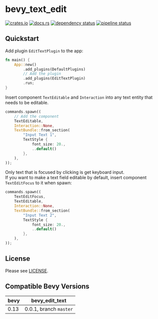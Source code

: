 bevy_text_edit
==============

[![crates.io](https://img.shields.io/crates/v/bevy_edit_text)](https://crates.io/crates/bevy_edit_text)
[![docs.rs](https://docs.rs/bevy_edit_text/badge.svg)](https://docs.rs/bevy_edit_text)
[![dependency status](https://deps.rs/repo/gitlab/kimtinh/bevy-edit-text/status.svg)](https://deps.rs/repo/gitlab/kimtinh/bevy-edit-text)
[![pipeline status](https://gitlab.com/kimtinh/bevy-edit-text/badges/master/pipeline.svg)](https://gitlab.com/kimtinh/bevy-edit-text/-/commits/master)


Quickstart
----------

Add plugin `EditTextPlugin` to the app:

```rust
fn main() {
    App::new()
        .add_plugins(DefaultPlugins)
        // Add the plugin
        .add_plugins(EditTextPlugin)
        .run;
}
```

Insert component `TextEditable` and `Interaction` into any text entity that needs to be editable.
```rust
commands.spawn((
    // Add the component
    TextEditable,
    Interaction::None,
    TextBundle::from_section(
        "Input Text 1",
        TextStyle {
            font_size: 20.,
            ..default()
        },
    ),
));
```

Only text that is focused by clicking is get keyboard input.  
If you want to make a text field editable by default, insert component `TextEditFocus` to it when spawn:
```rust
commands.spawn((
    TextEditFocus,
    TextEditable,
    Interaction::None,
    TextBundle::from_section(
        "Input Text 2",
        TextStyle {
            font_size: 20.,
            ..default()
        },
    ),
));
```

License
-------

Please see [LICENSE](./LICENSE).


Compatible Bevy Versions
------------------------

| bevy | bevy_edit_text         |
|------|------------------------|
| 0.13 | 0.0.1, branch `master` |
